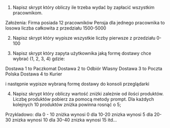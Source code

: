 1. Napisz skrypt który obliczy ile trzeba wydać by zapłacić wszystkim pracownikom.

Założenia:
Firma posiada 12 pracowników
Pensja dla jednego pracownika to losowa liczba całkowita z przedziału 1500-5000

2. Napisz skrypt który wypisze wszystkie liczby pierwsze z przedziału 0-100

3. Napisz skrypt który zapyta użytkownika jaką formę dostawy chce wybrać (1, 2, 3, 4) gdzie:

Dostawa 1 to Paczkomat
Dostawa 2 to Odbiór Wlasny
Dostawa 3 to Poczta Polska
Dostawa 4 to Kurier

i następnie wypisze wybraną formę dostawy do konsoli przeglądarki

4. Napisz skrypt który obliczy wartość zniżki zależnie od ilości produktów. Liczbę produktów pobierz za pomocą metody prompt.
   Dla każdych kolejnych 10 produktów zniżka powinna rosnąć o 5;

Przykladowo: dla 0 - 10 zniżka wynosi 0
dla 10-20 znizka wynosi 5
dla 20-30 znizka wynosi 10
dla 30-40 znizka wynosi 15
itd...
